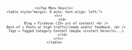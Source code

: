 
  <style type="text/css">
        .e-mail:before {
            content: attr(data-website) "\0040" attr(data-user);
            unicode-bidi: bidi-override;
            direction: rtl;
        }
    </style>

<br />

<div style="font-size: 10px; text-align: center;">

    <i>Top Menu Key</i>:
    <table style="margin: 0 auto; text-align: left;">
        <tr>
            <td>
                Blog = Firehose (15+ yrs of content) <br />
                Best-of = Posts w/ high traffic/reads and/or feedback. <br />
                Tags = Tagged Category Content (maybe <i>start here</i>...)
            </td>
        </tr>
    </table>

</div>
